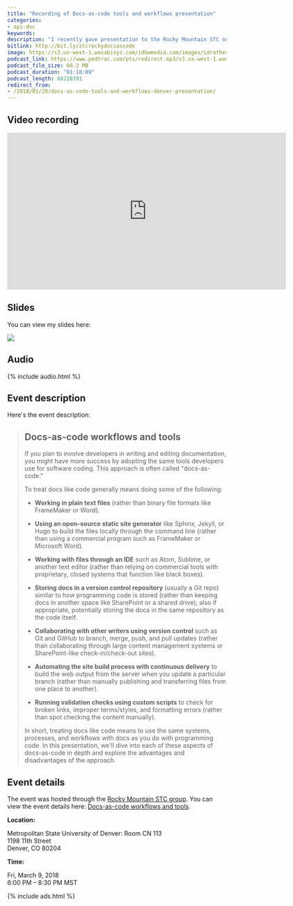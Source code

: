 ```yaml
---
title: "Recording of Docs-as-code tools and workflows presentation"
categories:
- api-doc
keywords:
description: "I recently gave presentation to the Rocky Mountain STC on \"Docs-as-code workflows and tools\" on March 9, 2018. The docs-as-code approach is most common in the developer doc space. In this presentation, I explore the upsides and downsides of treating documentation as software code, and what details are involved in adopting engineering tools, workflows, collaborative processes, and other practices. You can view the recording, listen the the audio, and browse the slides here."
bitlink: http://bit.ly/stcrockydocsascode
image: https://s3.us-west-1.wasabisys.com/idbwmedia.com/images/idratherbewritinglogo.png
podcast_link: https://www.podtrac.com/pts/redirect.mp3/s3.us-west-1.wasabisys.com/idbwmedia.com/podcasts/stcrockydocsascode.mp3
podcast_file_size: 60.2 MB
podcast_duration: "01:18:09"
podcast_length: 60228391
redirect_from:
- /2018/01/29/docs-as-code-tools-and-workflows-denver-presentation/
---
```


## Video recording

<iframe  width="640" height="360" src="https://www.youtube.com/embed/Z3e_38WS-2Q" frameborder="0" allow="autoplay; encrypted-media" allowfullscreen></iframe>

## Slides

You can view my slides here:

<a class="noCrossRef" href="https://idratherbewriting.com/docs-as-code-tools-and-workflows"><img style="max-width: 450px" src="https://s3.us-west-1.wasabisys.com/idbwmedia.com/images/docsascodepresotitle.png"/></a>

## Audio

{% include audio.html %}

## Event description

Here's the event description:

> ## Docs-as-code workflows and tools
>
> If you plan to involve developers in writing and editing documentation, you might have more success by adopting the same tools developers use for software coding. This approach is often called "docs-as-code."
>
> To treat docs like code generally means doing some of the following:
>
> * **Working in plain text files** (rather than binary file formats like FrameMaker or Word).
>
> * **Using an open-source static site generator** like Sphinx, Jekyll, or Hugo to build the files locally through the command line (rather than using a commercial program such as FrameMaker or Microsoft Word).
>
> * **Working with files through an IDE** such as Atom, Sublime, or another text editor (rather than relying on commercial tools with proprietary, closed systems that function like black boxes).
>
> * **Storing docs in a version control repository** (usually a Git repo) similar to how programming code is stored (rather than keeping docs in another space like SharePoint or a shared drive); also if appropriate, potentially storing the docs in the same repository as the code itself.
>
> * **Collaborating with other writers using version control** such as Git and GitHub to branch, merge, push, and pull updates (rather than collaborating through large content management systems or SharePoint-like check-in/check-out sites).
>
> * **Automating the site build process with continuous delivery** to build the web output from the server when you update a particular branch (rather than manually publishing and transferring files from one place to another).
>
> * **Running validation checks using custom scripts** to check for broken links, improper terms/styles, and formatting errors (rather than spot checking the content manually).
>
> In short, treating docs like code means to use the same systems, processes, and workflows with docs as you do with programming code. In this presentation, we'll dive into each of these aspects of docs-as-code in depth and explore the advantages and disadvantages of the approach.

## Event details

The event was hosted through the [Rocky Mountain STC group](http://www.stcrmc.org/). You can view the event details here: [Docs-as-code workflows and tools](https://www.eventbrite.com/e/docs-as-code-workflows-and-tools-tickets-42621205172).

**Location:**

Metropolitan State University of Denver: Room CN 113 <br/>
1198 11th Street<br/>
Denver, CO 80204<br/>

**Time:**

Fri, March 9, 2018<br/>
6:00 PM – 8:30 PM MST

{% include ads.html %}
